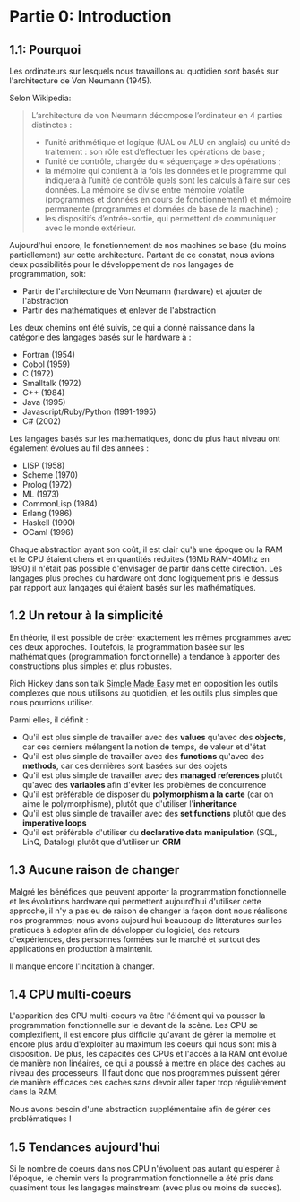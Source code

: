 # Partie 0: Introduction

## 1.1: Pourquoi
Les ordinateurs sur lesquels nous travaillons au quotidien sont basés sur l'architecture de Von Neumann (1945).

Selon Wikipedia:
> L’architecture de von Neumann décompose l’ordinateur en 4 parties distinctes :
> * l’unité arithmétique et logique (UAL ou ALU en anglais) ou unité de traitement : son rôle est d’effectuer les opérations de base ;
> * l’unité de contrôle, chargée du « séquençage » des opérations ;
> * la mémoire qui contient à la fois les données et le programme qui indiquera à l’unité de contrôle quels sont les calculs à faire sur ces données. La mémoire se divise entre mémoire volatile (programmes et données en cours de fonctionnement) et mémoire permanente (programmes et données de base de la machine) ;
> * les dispositifs d’entrée-sortie, qui permettent de communiquer avec le monde extérieur.

Aujourd'hui encore, le fonctionnement de nos machines se base (du moins partiellement) sur cette architecture. Partant de ce constat, nous avions deux possibilités pour le  développement de nos langages de programmation, soit:
* Partir de l'architecture de Von Neumann (hardware) et ajouter de l'abstraction
* Partir des mathématiques et enlever de l'abstraction

Les deux chemins ont été suivis, ce qui a donné naissance dans la catégorie des langages basés sur le hardware à :
*  Fortran (1954)
*  Cobol (1959)
*  C (1972)
*  Smalltalk (1972)
*  C++ (1984)
*  Java (1995)
*  Javascript/Ruby/Python (1991-1995)
*  C# (2002)

Les langages basés sur les mathématiques, donc du plus haut niveau ont également évolués au fil des années :
* LISP (1958)
* Scheme (1970)
* Prolog (1972)
* ML (1973)
* CommonLisp (1984)
* Erlang (1986)
* Haskell (1990)
* OCaml (1996)

Chaque abstraction ayant son coût, il est clair qu'à une époque ou la RAM et le CPU étaient chers et en quantités réduites (16Mb RAM-40Mhz en 1990) il n'était pas possible d'envisager de partir dans cette direction. Les langages plus proches du hardware ont donc logiquement pris le dessus par rapport aux langages qui étaient basés sur les mathématiques.

## 1.2 Un retour à la simplicité

En théorie, il est possible de créer exactement les mêmes programmes avec ces deux approches. Toutefois, la programmation basée sur les mathématiques (programmation fonctionnelle) a tendance à apporter des constructions plus simples et plus robustes.

Rich Hickey dans son talk [Simple Made Easy](https://www.infoq.com/presentations/Simple-Made-Easy/) met en opposition les outils complexes que nous utilisons au quotidien, et les outils plus simples que nous pourrions utiliser.

Parmi elles, il définit :
- Qu'il est plus simple de travailler avec des **values** qu'avec des **objects**, car ces derniers mélangent la notion de temps, de valeur et d'état
- Qu'il est plus simple de travailler avec des **functions** qu'avec des **methods**, car ces dernières sont basées sur des objets
- Qu'il est plus simple de travailler avec des **managed references** plutôt qu'avec des **variables** afin d'éviter les problèmes de concurrence
- Qu'il est préférable de disposer du **polymorphism a la carte** (car on aime le polymorphisme), plutôt que d'utiliser l'**inheritance**
- Qu'il est plus simple de travailler avec des **set functions** plutôt que des **imperative loops**
- Qu'il est préférable d'utiliser du **declarative data manipulation** (SQL, LinQ, Datalog) plutôt que d'utiliser un **ORM**

## 1.3 Aucune raison de changer

Malgré les bénéfices que peuvent apporter la programmation fonctionnelle et les évolutions hardware qui permettent aujourd'hui d'utiliser cette approche, il n'y a pas eu de raison de changer la façon dont nous réalisons nos programmes; nous avons aujourd'hui beaucoup de littératures sur les pratiques à adopter afin de développer du logiciel, des retours d'expériences, des personnes formées sur le marché et surtout des applications en production à maintenir.

Il manque encore l'incitation à changer.

## 1.4 CPU multi-coeurs
L'apparition des CPU multi-coeurs va être l'élément qui va pousser la programmation fonctionnelle sur le devant de la scène. Les CPU se complexifient, il est encore plus difficile qu'avant de gérer la memoire et encore plus ardu d'exploiter au maximum les coeurs qui nous sont mis à disposition.
De plus, les capacités des CPUs et l'accès à la RAM ont évolué de manière non linéaires, ce qui a poussé à mettre en place des caches au niveau des processeurs. Il faut donc que nos programmes puissent gérer de manière efficaces ces caches sans devoir aller taper trop régulièrement dans la RAM.

Nous avons besoin d'une abstraction supplémentaire afin de gérer ces problématiques !

## 1.5 Tendances aujourd'hui

Si le nombre de coeurs dans nos CPU n'évoluent pas autant qu'espérer à l'époque, le chemin vers la programmation fonctionnelle a été pris dans quasiment tous les langages mainstream (avec plus ou moins de succès).